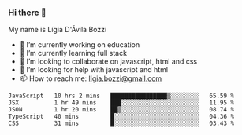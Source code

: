 ### Hi there 👋

My name is Lígia D'Ávila Bozzi

- 🔭 I’m currently working on education
- 🌱 I’m currently learning full stack
- 👯 I’m looking to collaborate on javascript, html and css
- 🤔 I’m looking for help with javascript and html
- 📫 How to reach me: ligia.bozzi@gmail.com

<!--START_SECTION:waka-->
```text
JavaScript   10 hrs 2 mins   ████████████████▒░░░░░░░░   65.59 % 
JSX          1 hr 49 mins    ███░░░░░░░░░░░░░░░░░░░░░░   11.95 % 
JSON         1 hr 20 mins    ██▒░░░░░░░░░░░░░░░░░░░░░░   08.74 % 
TypeScript   40 mins         █░░░░░░░░░░░░░░░░░░░░░░░░   04.36 % 
CSS          31 mins         █░░░░░░░░░░░░░░░░░░░░░░░░   03.43 % 
```
<!--END_SECTION:waka-->

<!--
**ligiadavilabozzi/ligiadavilabozzi** is a ✨ _special_ ✨ repository because its `README.md` (this file) appears on your GitHub profile.
-->


